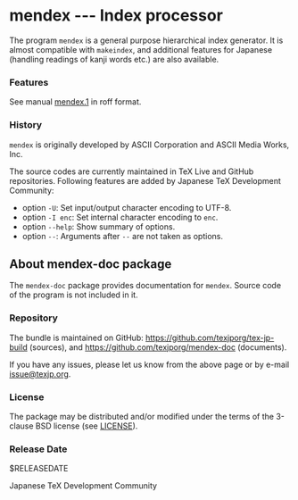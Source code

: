 mendex  --- Index processor
===========================

The program `mendex` is a general purpose hierarchical index generator.
It is almost compatible with `makeindex`, and additional features
for Japanese (handling readings of kanji words etc.) are also available.

### Features

See manual [mendex.1](./mendex.1) in roff format.

### History

`mendex` is originally developed by ASCII Corporation and
ASCII Media Works, Inc.

The source codes are currently maintained in TeX Live and GitHub repositories.
Following features are added by Japanese TeX Development Community:

* option `-U`: Set input/output character encoding to UTF-8.
* option `-I enc`: Set internal character encoding to `enc`.
* option `--help`: Show summary of options.
* option `--`: Arguments after `--` are not taken as options.


About mendex-doc package
------------------------

The `mendex-doc` package provides documentation for `mendex`.
Source code of the program is not included in it.

### Repository

The bundle is maintained on GitHub:
https://github.com/texjporg/tex-jp-build  (sources), and
https://github.com/texjporg/mendex-doc  (documents).

If you have any issues, please let us know from the above page or
by e-mail <issue@texjp.org>.

### License

The package may be distributed and/or modified under the terms of
the 3-clause BSD license (see [LICENSE](./LICENSE)).

### Release Date

$RELEASEDATE

Japanese TeX Development Community
